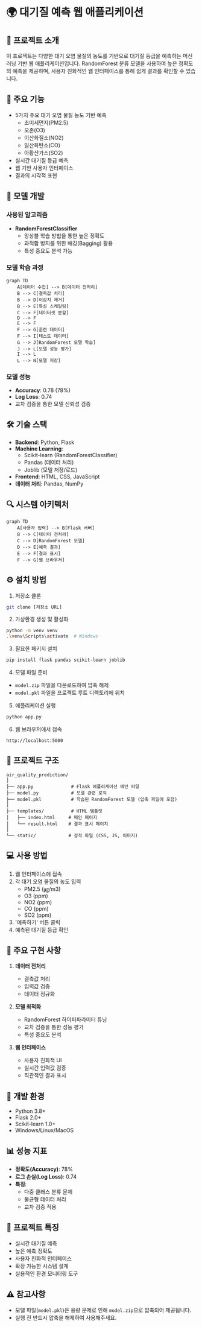 # 🌍 대기질 예측 웹 애플리케이션

## 📌 프로젝트 소개
이 프로젝트는 다양한 대기 오염 물질의 농도를 기반으로 대기질 등급을 예측하는 머신러닝 기반 웹 애플리케이션입니다. RandomForest 분류 모델을 사용하여 높은 정확도의 예측을 제공하며, 사용자 친화적인 웹 인터페이스를 통해 쉽게 결과를 확인할 수 있습니다.

## 🎯 주요 기능
- 5가지 주요 대기 오염 물질 농도 기반 예측
  - 초미세먼지(PM2.5)
  - 오존(O3)
  - 이산화질소(NO2)
  - 일산화탄소(CO)
  - 아황산가스(SO2)
- 실시간 대기질 등급 예측
- 웹 기반 사용자 인터페이스
- 결과의 시각적 표현

## 🤖 모델 개발
### 사용된 알고리즘
- **RandomForestClassifier**
  - 앙상블 학습 방법을 통한 높은 정확도
  - 과적합 방지를 위한 배깅(Bagging) 활용
  - 특성 중요도 분석 가능

### 모델 학습 과정
```mermaid
graph TD
    A[데이터 수집] --> B[데이터 전처리]
    B --> C[결측값 처리]
    B --> D[이상치 제거]
    B --> E[특성 스케일링]
    C --> F[데이터셋 분할]
    D --> F
    E --> F
    F --> G[훈련 데이터]
    F --> I[테스트 데이터]
    G --> J[RandomForest 모델 학습]
    J --> L[모델 성능 평가]
    I --> L
    L --> N[모델 저장]
```

### 모델 성능
- **Accuracy**: 0.78 (78%)
- **Log Loss**: 0.74
- 교차 검증을 통한 모델 신뢰성 검증

## 🛠 기술 스택
- **Backend**: Python, Flask
- **Machine Learning**: 
  - Scikit-learn (RandomForestClassifier)
  - Pandas (데이터 처리)
  - Joblib (모델 저장/로드)
- **Frontend**: HTML, CSS, JavaScript
- **데이터 처리**: Pandas, NumPy

## 🔍 시스템 아키텍처
```mermaid
graph TD
    A[사용자 입력] --> B[Flask 서버]
    B --> C[데이터 전처리]
    C --> D[RandomForest 모델]
    D --> E[예측 결과]
    E --> F[결과 표시]
    F --> G[웹 브라우저]
```

## ⚙️ 설치 방법
1. 저장소 클론
```bash
git clone [저장소 URL]
```

2. 가상환경 생성 및 활성화
```bash
python -m venv venv
.\venv\Scripts\activate  # Windows
```

3. 필요한 패키지 설치
```bash
pip install flask pandas scikit-learn joblib
```

4. 모델 파일 준비
- `model.zip` 파일을 다운로드하여 압축 해제
- `model.pkl` 파일을 프로젝트 루트 디렉토리에 위치

5. 애플리케이션 실행
```bash
python app.py
```

6. 웹 브라우저에서 접속
```
http://localhost:5000
```

## 📁 프로젝트 구조
```
air_quality_prediction/
│
├── app.py              # Flask 애플리케이션 메인 파일
├── model.py            # 모델 관련 로직
├── model.pkl           # 학습된 RandomForest 모델 (압축 파일에 포함)
│
├── templates/          # HTML 템플릿
│   ├── index.html     # 메인 페이지
│   └── result.html    # 결과 표시 페이지
│
└── static/            # 정적 파일 (CSS, JS, 이미지)
```

## 💻 사용 방법
1. 웹 인터페이스에 접속
2. 각 대기 오염 물질의 농도 입력
   - PM2.5 (㎍/m3)
   - O3 (ppm)
   - NO2 (ppm)
   - CO (ppm)
   - SO2 (ppm)
3. '예측하기' 버튼 클릭
4. 예측된 대기질 등급 확인

## 🌟 주요 구현 사항
1. **데이터 전처리**
   - 결측값 처리
   - 입력값 검증
   - 데이터 정규화

2. **모델 최적화**
   - RandomForest 하이퍼파라미터 튜닝
   - 교차 검증을 통한 성능 평가
   - 특성 중요도 분석

3. **웹 인터페이스**
   - 사용자 친화적 UI
   - 실시간 입력값 검증
   - 직관적인 결과 표시

## 🔧 개발 환경
- Python 3.8+
- Flask 2.0+
- Scikit-learn 1.0+
- Windows/Linux/MacOS

## 📊 성능 지표
- **정확도(Accuracy)**: 78%
- **로그 손실(Log Loss)**: 0.74
- **특징**:
  - 다중 클래스 분류 문제
  - 불균형 데이터 처리
  - 교차 검증 적용

## 🎉 프로젝트 특징
- 실시간 대기질 예측
- 높은 예측 정확도
- 사용자 친화적 인터페이스
- 확장 가능한 시스템 설계
- 실용적인 환경 모니터링 도구

## ⚠️ 참고사항
- 모델 파일(`model.pkl`)은 용량 문제로 인해 `model.zip`으로 압축되어 제공됩니다.
- 실행 전 반드시 압축을 해제하여 사용해주세요. 